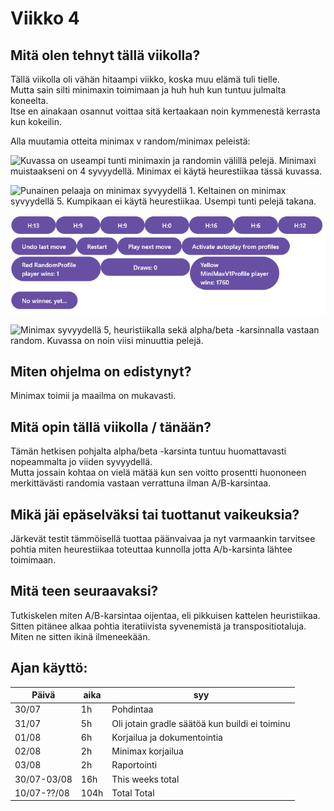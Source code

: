 # Viikko 4


## Mitä olen tehnyt tällä viikolla?

Tällä viikolla oli vähän hitaampi viikko, koska muu elämä tuli tielle.  
Mutta sain silti minimaxin toimimaan ja huh huh kun tuntuu julmalta koneelta.  
Itse en ainakaan osannut voittaa sitä kertaakaan noin kymmenestä kerrasta kun kokeilin.

Alla muutamia otteita minimax v random/minimax peleistä:

![Kuvassa on useampi tunti minimaxin ja randomin välillä pelejä.
Minimaxi muistaakseni on 4 syvyydellä.
Minimax ei käytä heurestiikaa tässä kuvassa.](minimax_depth_4_v_random_without_heuristics.png "Minimax v Random")

![Punainen pelaaja on minimax syvyydellä 1.
Keltainen on minimax syvyydellä 5.
Kumpikaan ei käytä heurestiikaa.
Usempi tunti pelejä takana.](minimax_depth_1_v_minimax_depth_5_without_heuristics.png "Minimax V Minimax")

![Kuvassa muutama minuutti minimax syvyydellä 5 sekä heuristiikalla vastaan random.](minimax_depth_5_v_random_with_heuristics.png "Minimax v Random")

![Minimax syvyydellä 5, heuristiikalla sekä alpha/beta -karsinnalla vastaan random.
Kuvassa on noin viisi minuuttia pelejä.](minimax_depth_5_v_random_with_heuristics_and_a_b_pruning.png "Minimax v Random")

## Miten ohjelma on edistynyt?
Minimax toimii ja maailma on mukavasti.  


## Mitä opin tällä viikolla / tänään?
Tämän hetkisen pohjalta alpha/beta -karsinta tuntuu huomattavasti nopeammalta jo viiden syvyydellä.   
Mutta jossain kohtaa on vielä mätää kun sen voitto prosentti huononeen merkittävästi randomia vastaan verrattuna ilman A/B-karsintaa.



## Mikä jäi epäselväksi tai tuottanut vaikeuksia?
Järkevät testit tämmöisellä tuottaa päänvaivaa ja nyt varmaankin tarvitsee pohtia miten heurestiikaa toteuttaa kunnolla jotta A/b-karsinta lähtee toimimaan.  



## Mitä teen seuraavaksi?
Tutkiskelen miten A/B-karsintaa oijentaa, eli pikkuisen kattelen heuristiikaa.
Sitten pitänee alkaa pohtia iteratiivista syvenemistä ja transpositiotaluja.
Miten ne sitten ikinä ilmeneekään.


## Ajan käyttö:

| Päivä       | aika | syy                                            |
|-------------|------|------------------------------------------------|
| 30/07       | 1h   | Pohdintaa                                      |
| 31/07       | 5h   | Oli jotain gradle säätöä kun buildi ei toiminu |
| 01/08       | 6h   | Korjailua ja dokumentointia                    |
| 02/08       | 2h   | Minimax korjailua                              |
| 03/08       | 2h   | Raportointi                                    |
| 30/07-03/08 | 16h  | This weeks total                               |
| 10/07-??/08 | 104h | Total Total                                    |
